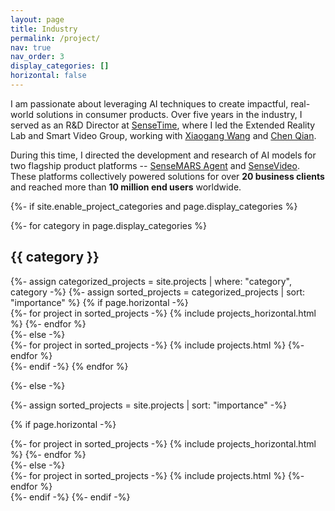 ```yaml
---
layout: page
title: Industry
permalink: /project/  
nav: true
nav_order: 3
display_categories: []
horizontal: false
---
```


<!-- pages/projects.md -->
<div class="projects">
  <p class="description-style">I am passionate about leveraging AI techniques to create impactful, real-world solutions in consumer products. Over five years in the industry, I served as an R&D Director at <a href="https://www.sensetime.com/en">SenseTime</a>, where I led the Extended Reality Lab and Smart Video Group, working with <a href="https://www.sensetime.com/en/investor_corp_governance">Xiaogang Wang</a> and <a href="https://scholar.google.com/citations?user=AerkT0YAAAAJ&hl=en">Chen Qian</a>.
  
  During this time, I directed the development and research of AI models for two flagship product platforms -- <a href="https://www.sensetime.com/en/product-detail?categoryId=1163&gioNav=1">SenseMARS Agent</a> and <a href="https://www.sensetime.com/en/product-detail?categoryId=32326&gioNav=1">SenseVideo</a>. These platforms collectively powered solutions for over <strong>20 business clients</strong> and reached more than <strong>10 million end users</strong> worldwide.</p>
  {%- if site.enable_project_categories and page.display_categories %}
  <!-- Display categorized projects -->
  {%- for category in page.display_categories %}
  <h2 class="category">{{ category }}</h2>
  {%- assign categorized_projects = site.projects | where: "category", category -%}
  {%- assign sorted_projects = categorized_projects | sort: "importance" %}
  <!-- Generate cards for each project -->
  {% if page.horizontal -%}
  <div class="container">
    <div class="row row-cols-2">
    {%- for project in sorted_projects -%}
      {% include projects_horizontal.html %}
    {%- endfor %}
    </div>
  </div>
  {%- else -%}
  <div class="grid">
    {%- for project in sorted_projects -%}
      {% include projects.html %}
    {%- endfor %}
  </div>
  {%- endif -%}
  {% endfor %}

{%- else -%}
<!-- Display projects without categories -->
  {%- assign sorted_projects = site.projects | sort: "importance" -%}
  <!-- Generate cards for each project -->
  {% if page.horizontal -%}
  <div class="container">
    <div class="row row-cols-2">
    {%- for project in sorted_projects -%}
      {% include projects_horizontal.html %}
    {%- endfor %}
    </div>
  </div>
  {%- else -%}
  <div class="grid">
    {%- for project in sorted_projects -%}
      {% include projects.html %}
    {%- endfor %}
  </div>
  {%- endif -%}
{%- endif -%}
</div>
